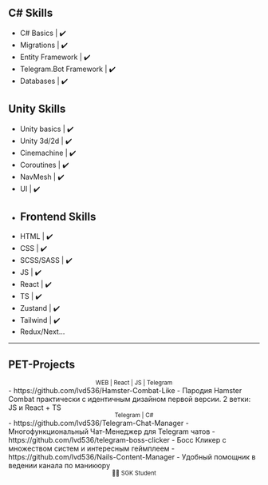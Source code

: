 ## C# Skills
- C# Basics | ✔️
- Migrations | ✔️
- Entity Framework | ✔️
- Telegram.Bot Framework | ✔️
- Databases | ✔️
## Unity Skills
- Unity basics | ✔️
- Unity 3d/2d | ✔️
- Cinemachine | ✔️
- Coroutines | ✔️
- NavMesh | ✔️
- UI | ✔️
- ## Frontend Skills
- HTML | ✔️
- CSS | ✔️
- SCSS/SASS | ✔️
- JS | ✔️
- React | ✔️
- TS | ✔️
- Zustand | ✔️
- Tailwind | ✔️
- Redux/Next...
---
## PET-Projects
<div align="center">
  <sub>WEB | React | JS | Telegram</sub>
</div>
- https://github.com/lvd536/Hamster-Combat-Like - Пародия Hamster Combat практически с идентичным дизайном первой версии. 2 ветки: JS и React + TS
<div align="center">
  <sub>Telegram | C#</sub>
</div>
- https://github.com/lvd536/Telegram-Chat-Manager - Многофункциональный Чат-Менеджер для Telegram чатов
- https://github.com/lvd536/telegram-boss-clicker - Босс Кликер с множеством систем и интересным геймплеем
- https://github.com/lvd536/Nails-Content-Manager - Удобный помощник в ведении канала по маникюру

<div align="center">
  <sub>👨‍🎓 SGK Student</sub>
</div>
